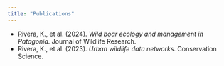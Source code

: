 ```yaml
---
title: "Publications"
---
```

- Rivera, K., et al. (2024). *Wild boar ecology and management in Patagonia*. Journal of Wildlife Research.
- Rivera, K., et al. (2023). *Urban wildlife data networks*. Conservation Science.
